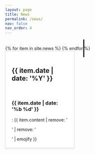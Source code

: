 ```yaml
---
layout: page
title: News
permalink: /news/
nav: false
nav_order: 4
---
```

<style>
#news-timeline {
    position: relative;
    width: 100%;
    padding: 20px 0;
}

.timeline-spine {
    position: absolute;
    left: 50%;
    top: 0;
    bottom: 0;
    width: 4px;
    background-color: #333;
}

.news-item {
    position: absolute; /* Updated to absolute */
    width: 40%; /* Adjust based on your preference */
    padding: 10px;
    margin-bottom: 20px;
    box-shadow: 0 2px 4px rgba(0,0,0,0.1);
    background-color: #fff;
    border: 1px solid #ddd;
}

.news-content {
    padding: 10px;
}

.connector {
    position: absolute;
    width: 2px; /* Width of the connecting line */
    background-color: #333; /* Color of the connecting line */
    top: 50%;
}
</style>


<div id="news-timeline">
    <div class="timeline-spine"></div> <!-- Central spine of the timeline -->
    <!-- Placeholder loop: Replace with your template engine's loop syntax -->
    {% for item in site.news %}
    <div class="news-item" data-year="{{ item.date | date: '%Y' }}">
        <div class="news-content">
        <h2> {{ item.date | date: '%Y' }} </h2> <br>
        <h3> {{ item.date | date: '%b %d' }} </h3>:&nbsp;{{ item.content | remove: '<p>' | remove: '</p>' | emojify }}
        </div>
    </div>
    {% endfor %}
</div>

<script type='text/javascript'>
document.addEventListener("DOMContentLoaded", function() {
    var newsItems = document.querySelectorAll('.news-item');
    var timelineSpine = document.querySelector('.timeline-spine');
    var spineLeftOffset = timelineSpine.offsetLeft + timelineSpine.offsetWidth / 2; // Center of the spine

    newsItems.forEach(function(item, index) {
        var year = parseInt(item.getAttribute('data-year'), 10);
        var connector = document.createElement('div');
        connector.classList.add('connector');

        if(year % 2 === 0) {
            // Even year, goes to the left
            item.style.right = (window.innerWidth - spineLeftOffset) + "px";
            connector.style.right = "50%";
            connector.style.height = "2px"; // Horizontal connector
            connector.style.width = (window.innerWidth - spineLeftOffset - item.offsetWidth / 2) + "px"; // Adjust connector width
        } else {
            // Odd year, goes to the right
            item.style.left = spineLeftOffset + "px";
            connector.style.left = "50%";
            connector.style.height = "2px"; // Horizontal connector
            connector.style.width = (spineLeftOffset - item.offsetWidth / 2) + "px"; // Adjust connector width
        }

        item.appendChild(connector);
    });
});
</script>

{% include news.liquid %}